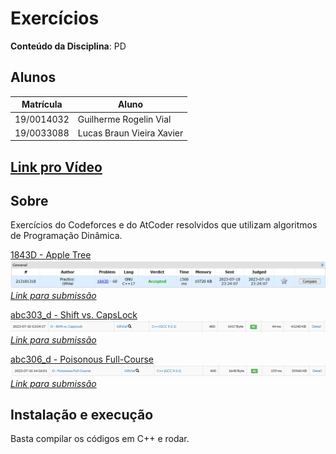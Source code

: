 # Exercícios

**Conteúdo da Disciplina**: PD<br>

## Alunos
| Matrícula | Aluno |
| -- | -- |
| 19/0014032  | Guilherme Rogelin Vial |
| 19/0033088  | Lucas Braun Vieira Xavier |

## [Link pro Vídeo]()

## Sobre

Exercícios do Codeforces e do AtCoder resolvidos que utilizam algoritmos de Programação Dinâmica.

[1843D - Apple Tree](https://codeforces.com/problemset/problem/1843/D)
![1843D](img/1843_D.png)
*[Link para submissão](https://codeforces.com/contest/1843/submission/213181318)*

[abc303_d - Shift vs. CapsLock](https://atcoder.jp/contests/abc303/tasks/abc303_d)
![768B](img/abc303_d.png)
*[Link para submissão](https://atcoder.jp/contests/abc303/submissions/43466759)*

[abc306_d - Poisonous Full-Course](https://atcoder.jp/contests/abc306/tasks/abc306_d)
![1461D](img/abc306_d.png)
*[Link para submissão](https://atcoder.jp/contests/abc306/submissions/43467805)*

## Instalação e execução

Basta compilar os códigos em C++ e rodar.

